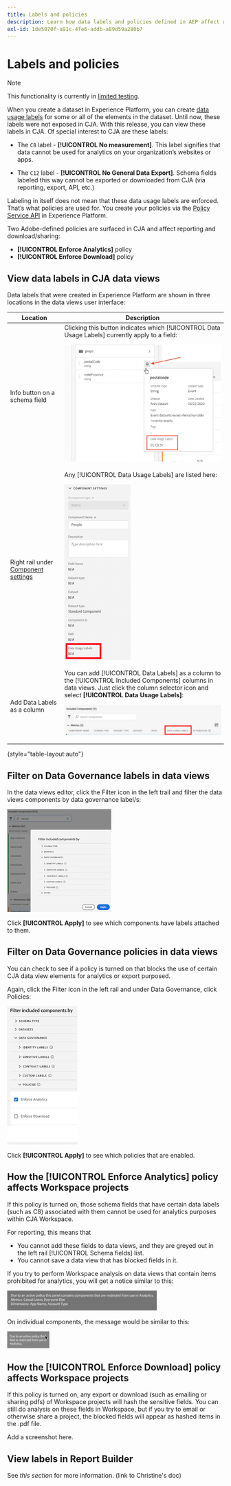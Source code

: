 ```yaml
---
title: Labels and policies
description: Learn how data labels and policies defined in AEP affect data views and reporting in CJA.
exl-id: 1de5070f-a91c-4fe6-addb-a89d59a280b7
---
```

# Labels and policies

>[!NOTE]
>
>This functionality is currently in [limited testing](/help/release-notes/releases.md).

When you create a dataset in Experience Platform, you can create [data usage labels](https://experienceleague.adobe.com/docs/experience-platform/data-governance/labels/reference.html?lang=en) for some or all of the elements in the dataset. Until now, these labels were not exposed in CJA. With this release, you can view these labels in CJA. Of special interest to CJA are these labels:

* The `C8` label - **[!UICONTROL No measurement]**. This label signifies that data cannot be used for analytics on your organization’s websites or apps.

* The `C12` label - **[!UICONTROL No General Data Export]**. Schema fields labeled this way cannot be exported or downloaded from CJA (via reporting, export, API, etc.)

Labeling in itself does not mean that these data usage labels are enforced. That’s what policies are used for. You create your policies via the [Policy Service API](https://experienceleague.adobe.com/docs/experience-platform/data-governance/api/overview.html?lang=en) in Experience Platform.

Two Adobe-defined policies are surfaced in CJA and affect reporting and download/sharing:

* **[!UICONTROL Enforce Analytics]** policy
* **[!UICONTROL Enforce Download]** policy

## View data labels in CJA data views

Data labels that were created in Experience Platform are shown in three locations in the data views user interface:

| Location | Description |
| --- | --- |
| Info button on a schema field | Clicking this button indicates which [!UICONTROL Data Usage Labels] currently apply to a field:<p>![](assets/data-label-left.png) |
| Right rail under [Component settings](/help/data-views/component-settings/overview.md) | Any [!UICONTROL Data Usage Labels] are listed here:<p>![](assets/data-label-right.png) |
| Add Data Labels as a column | You can add [!UICONTROL Data Labels] as a column to the [!UICONTROL Included Components] columns in data views. Just click the column selector icon and select **[!UICONTROL Data Usage Labels]**:<p>![](assets/data-label-column.png) |

{style="table-layout:auto"}

## Filter on Data Governance labels in data views

In the data views editor, click the Filter icon in the left trail and filter the data views components by data governance label/s:

![](assets/filter-labels.png)

Click **[!UICONTROL Apply]** to see which components have labels attached to them.

## Filter on Data Governance policies in data views

You can check to see if a policy is turned on that blocks the use of certain CJA data view elements for analytics or export purposed. 

Again, click the Filter icon in the left rail and under Data Governance, click Policies:

![](assets/filter-policies.png)

Click **[!UICONTROL Apply]** to see which policies that are enabled.

## How the [!UICONTROL Enforce Analytics] policy affects Workspace projects

If this policy is turned on, those schema fields that have certain data labels (such as C8) associated with them cannot be used for analytics purposes within CJA Workspace. 

For reporting, this means that 

* You cannot add these fields to data views, and they are greyed out in the left rail [!UICONTROL Schema fields] list. 
* You cannot save a data view that has blocked fields in it.

If you try to perform Workspace analysis on data views that contain items prohibited for analytics, you will get a notice similar to this:

![](assets/policy-enforce.png)

On individual components, the message would be similar to this:

![](assets/policy-enforce2.png)

## How the [!UICONTROL Enforce Download] policy affects Workspace projects

If this policy is turned on, any export or download (such as emailing or sharing pdfs) of Workspace projects will hash the sensitive fields. You can still do analysis on these fields in Workspace, but if you try to email or otherwise share a project, the blocked fields will appear as hashed items in the .pdf file.

Add a screenshot here.

## View labels in Report Builder

See _this section_ for more information. (link to Christine's doc)
